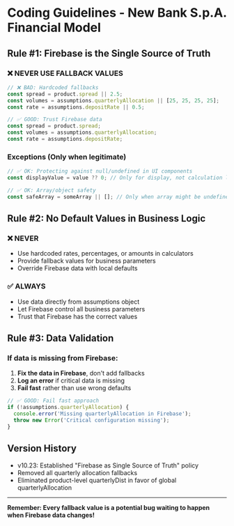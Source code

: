 # Coding Guidelines - New Bank S.p.A. Financial Model

## Rule #1: Firebase is the Single Source of Truth

### ❌ NEVER USE FALLBACK VALUES
```javascript
// ❌ BAD: Hardcoded fallbacks
const spread = product.spread || 2.5;
const volumes = assumptions.quarterlyAllocation || [25, 25, 25, 25];
const rate = assumptions.depositRate || 0.5;

// ✅ GOOD: Trust Firebase data
const spread = product.spread;
const volumes = assumptions.quarterlyAllocation;
const rate = assumptions.depositRate;
```

### Exceptions (Only when legitimate)
```javascript
// ✅ OK: Protecting against null/undefined in UI components
const displayValue = value ?? 0; // Only for display, not calculation logic

// ✅ OK: Array/object safety
const safeArray = someArray || []; // Only when array might be undefined
```

## Rule #2: No Default Values in Business Logic

### ❌ NEVER
- Use hardcoded rates, percentages, or amounts in calculators
- Provide fallback values for business parameters
- Override Firebase data with local defaults

### ✅ ALWAYS
- Use data directly from assumptions object
- Let Firebase control all business parameters
- Trust that Firebase has the correct values

## Rule #3: Data Validation

### If data is missing from Firebase:
1. **Fix the data in Firebase**, don't add fallbacks
2. **Log an error** if critical data is missing
3. **Fail fast** rather than use wrong defaults

```javascript
// ✅ GOOD: Fail fast approach
if (!assumptions.quarterlyAllocation) {
  console.error('Missing quarterlyAllocation in Firebase');
  throw new Error('Critical configuration missing');
}
```

## Version History
- v10.23: Established "Firebase as Single Source of Truth" policy
- Removed all quarterly allocation fallbacks
- Eliminated product-level quarterlyDist in favor of global quarterlyAllocation

---

**Remember: Every fallback value is a potential bug waiting to happen when Firebase data changes!**